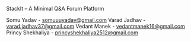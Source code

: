 StackIt – A Minimal Q&A Forum Platform 

Somu Yadav - somuuuyadav@gmail.com
Varad Jadhav - varad.jadhav37@gmail.com
Vedant Manek - vedantmanek16@gmail.com
Princy Shekhaliya - princyshekhaliya2512@gmail.com
